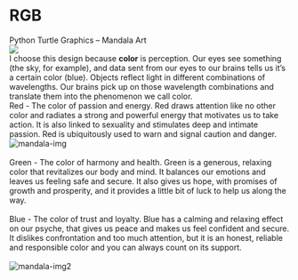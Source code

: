 # RGB
Python Turtle Graphics – Mandala Art <br>
<img src="https://img.shields.io/badge/Python-3776AB?style=for-the-badge&logo=python&logoColor=white"></a><br>
I choose this design because <b>color</b> is perception. Our eyes see something (the sky, for example), and data sent from our eyes to our brains tells us it’s a certain color (blue). Objects reflect light in different combinations of wavelengths. Our brains pick up on those wavelength combinations and translate them into the phenomenon we call color.<br>
Red - The color of passion and energy. Red draws attention like no other color and radiates a strong and powerful energy that motivates us to take action. It is also linked to sexuality and stimulates deep and intimate passion. Red is ubiquitously used to warn and signal caution and danger.
![mandala-img](https://user-images.githubusercontent.com/99663957/168973054-87cac973-fe4e-4a00-9e1f-f64c520bf0b0.png)
<br><br>
Green - The color of harmony and health. Green is a generous, relaxing color that revitalizes our body and mind. It balances our emotions and leaves us feeling safe and secure. It also gives us hope, with promises of growth and prosperity, and it provides a little bit of luck to help us along the way.<br><br>
Blue - The color of trust and loyalty. Blue has a calming and relaxing effect on our psyche, that gives us peace and makes us feel confident and secure. It dislikes confrontation and too much attention, but it is an honest, reliable and responsible color and you can always count on its support.<br><br>
![mandala-img2](https://user-images.githubusercontent.com/99663957/168972865-2c2f2e6e-115f-4268-b20c-f511ca9c2102.png)


